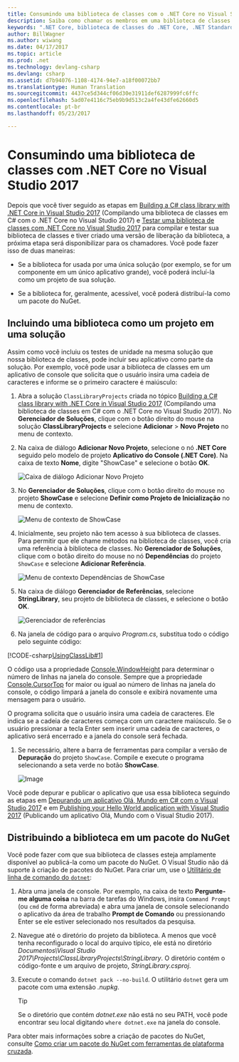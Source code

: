 ```yaml
---
title: Consumindo uma biblioteca de classes com o .NET Core no Visual Studio 2017 | Microsoft Docs
description: Saiba como chamar os membros em uma biblioteca de classes com o Visual Studio 2017.
keywords: ".NET Core, biblioteca de classes do .NET Core, .NET Standard, distribuição da biblioteca de classes do .NET Standard"
author: BillWagner
ms.author: wiwang
ms.date: 04/17/2017
ms.topic: article
ms.prod: .net
ms.technology: devlang-csharp
ms.devlang: csharp
ms.assetid: d7b94076-1108-4174-94e7-a18f00072bb7
ms.translationtype: Human Translation
ms.sourcegitcommit: 4437ce5d344cf06d30e31911def6287999fc6ffc
ms.openlocfilehash: 5ad07e4116c75eb9b9d513c2a4fe43dfe62660d5
ms.contentlocale: pt-br
ms.lasthandoff: 05/23/2017

---
```


# Consumindo uma biblioteca de classes com .NET Core no Visual Studio 2017
<a id="consuming-a-class-library-with-net-core-in-visual-studio-2017" class="xliff"></a>

Depois que você tiver seguido as etapas em [Building a C# class library with .NET Core in Visual Studio 2017](./library-with-visual-studio.md) (Compilando uma biblioteca de classes em C# com o .NET Core no Visual Studio 2017) e [Testar uma biblioteca de classes com .NET Core no Visual Studio 2017](testing-library-with-visual-studio.md) para compilar e testar sua biblioteca de classes e tiver criado uma versão de liberação da biblioteca, a próxima etapa será disponibilizar para os chamadores. Você pode fazer isso de duas maneiras:

* Se a biblioteca for usada por uma única solução (por exemplo, se for um componente em um único aplicativo grande), você poderá incluí-la como um projeto de sua solução.

* Se a biblioteca for, geralmente, acessível, você poderá distribuí-la como um pacote do NuGet.

## Incluindo uma biblioteca como um projeto em uma solução
<a id="including-a-library-as-a-project-in-a-solution" class="xliff"></a>

Assim como você incluiu os testes de unidade na mesma solução que nossa biblioteca de classes, pode incluir seu aplicativo como parte da solução. Por exemplo, você pode usar a biblioteca de classes em um aplicativo de console que solicita que o usuário insira uma cadeia de caracteres e informe se o primeiro caractere é maiúsculo:

1. Abra a solução `ClassLibraryProjects` criada no tópico [Building a C# class library with .NET Core in Visual Studio 2017](./library-with-visual-studio.md) (Compilando uma biblioteca de classes em C# com o .NET Core no Visual Studio 2017). No **Gerenciador de Soluções**, clique com o botão direito do mouse na solução **ClassLibraryProjects** e selecione **Adicionar** > **Novo Projeto** no menu de contexto.

1. Na caixa de diálogo **Adicionar Novo Projeto**, selecione o nó **.NET Core** seguido pelo modelo de projeto **Aplicativo do Console (.NET Core)**. Na caixa de texto **Nome**, digite "ShowCase" e selecione o botão **OK**.

   ![Caixa de diálogo Adicionar Novo Projeto](./media/consuming-library-with-visual-studio/addnewproject.png)

1. No **Gerenciador de Soluções**, clique com o botão direito do mouse no projeto **ShowCase** e selecione **Definir como Projeto de Inicialização** no menu de contexto.

   ![Menu de contexto de ShowCase](./media/consuming-library-with-visual-studio/setstartupproject.png)

1. Inicialmente, seu projeto não tem acesso à sua biblioteca de classes. Para permitir que ele chame métodos na biblioteca de classes, você cria uma referência à biblioteca de classes. No **Gerenciador de Soluções**, clique com o botão direito do mouse no nó **Dependências** do projeto `ShowCase` e selecione **Adicionar Referência**.

   ![Menu de contexto Dependências de ShowCase](./media/consuming-library-with-visual-studio/addreference.png)

1. Na caixa de diálogo **Gerenciador de Referências**, selecione **StringLibrary**, seu projeto de biblioteca de classes, e selecione o botão **OK**.

   ![Gerenciador de referências](./media/consuming-library-with-visual-studio/referencemanager.png)

1. Na janela de código para o arquivo *Program.cs*, substitua todo o código pelo seguinte código:

 [!CODE-csharp[UsingClassLib#1](../../../samples/snippets/csharp/getting_started/with_visual_studio_2017/showcase.cs#1)]

   O código usa a propriedade [Console.WindowHeight](xref:System.Console.WindowHeight) para determinar o número de linhas na janela do console. Sempre que a propriedade [Console.CursorTop](xref:System.Console.CursorTop) for maior ou igual ao número de linhas na janela do console, o código limpará a janela do console e exibirá novamente uma mensagem para o usuário.

   O programa solicita que o usuário insira uma cadeia de caracteres. Ele indica se a cadeia de caracteres começa com um caractere maiúsculo. Se o usuário pressionar a tecla Enter sem inserir uma cadeia de caracteres, o aplicativo será encerrado e a janela do console será fechada.

1. Se necessário, altere a barra de ferramentas para compilar a versão de **Depuração** do projeto `ShowCase`. Compile e execute o programa selecionando a seta verde no botão **ShowCase**.

   ![Image](./media/consuming-library-with-visual-studio/toolbar.png)

Você pode depurar e publicar o aplicativo que usa essa biblioteca seguindo as etapas em [Depurando um aplicativo Olá, Mundo em C# com o Visual Studio 2017](debugging-with-visual-studio.md) e em [Publishing your Hello World application with Visual Studio 2017](publishing-with-visual-studio.md) (Publicando um aplicativo Olá, Mundo com o Visual Studio 2017).

## Distribuindo a biblioteca em um pacote do NuGet
<a id="distributing-the-library-in-a-nuget-package" class="xliff"></a>

Você pode fazer com que sua biblioteca de classes esteja amplamente disponível ao publicá-la como um pacote do NuGet. O Visual Studio não dá suporte à criação de pacotes do NuGet. Para criar um, use o [Utilitário de linha de comando do `dotnet`](../../core/tools/dotnet.md):

1. Abra uma janela de console. Por exemplo, na caixa de texto **Pergunte-me alguma coisa** na barra de tarefas do Windows, insira `Command Prompt` (ou `cmd` de forma abreviada) e abra uma janela de console selecionando o aplicativo da área de trabalho **Prompt de Comando** ou pressionando Enter se ele estiver selecionado nos resultados da pesquisa.

1. Navegue até o diretório do projeto da biblioteca. A menos que você tenha reconfigurado o local do arquivo típico, ele está no diretório *Documentos\Visual Studio 2017\Projects\ClassLibraryProjects\StringLibrary*. O diretório contém o código-fonte e um arquivo de projeto, *StringLibrary.csproj*.

1. Execute o comando `dotnet pack --no-build`. O utilitário `dotnet` gera um pacote com uma extensão *.nupkg*.

   > [!TIP]
   > Se o diretório que contém *dotnet.exe* não está no seu PATH, você pode encontrar seu local digitando `where dotnet.exe` na janela do console.

Para obter mais informações sobre a criação de pacotes do NuGet, consulte [Como criar um pacote do NuGet com ferramentas de plataforma cruzada](../../core/deploying/creating-nuget-packages.md).

